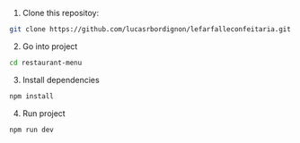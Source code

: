 1. Clone this repositoy:

```bash
git clone https://github.com/lucasrbordignon/lefarfalleconfeitaria.git
```

2. Go into project

```bash
cd restaurant-menu
```

3. Install dependencies

```bash
npm install
```

4. Run project

```bash
npm run dev
```
